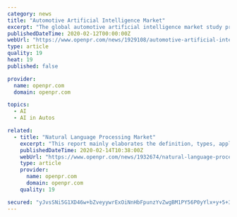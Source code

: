 ```yaml
---
category: news
title: "Automotive Artificial Intelligence Market"
excerpt: "The global automotive artificial intelligence market study presents ... Volvo Car Corporation (Sweden), Volkswagen Group (German), Waymo LLC (U.S.), and Xilinx Inc.(U.S.). 1."
publishedDateTime: 2020-02-12T00:00:00Z
webUrl: "https://www.openpr.com/news/1929108/automotive-artificial-intelligence-market-global-industry"
type: article
quality: 19
heat: 19
published: false

provider:
  name: openpr.com
  domain: openpr.com

topics:
  - AI
  - AI in Autos

related:
  - title: "Natural Language Processing Market"
    excerpt: "This report mainly elaborates the definition, types, applications and major players of Natural Language Processing market in details. Deep analysis about market status (2014-2019), enterprise competition pattern, advantages and disadvantages of enterprise products, industry development trends (2019-2025), regional industrial layout ..."
    publishedDateTime: 2020-02-14T10:38:00Z
    webUrl: "https://www.openpr.com/news/1932674/natural-language-processing-market-future-opportunities"
    type: article
    provider:
      name: openpr.com
      domain: openpr.com
    quality: 19

secured: "yJvsSNi5G1XD46w+bZveyywrExOiNnHbFpunzYvZwgBM1PY56P0yYlx+y+5+35shoZhGbgNZjreGgjYqLaK7fa/Opz6U3KJReY5JmxeXxvJTrd2bOPA1wqouh3r36vlVTuy5ReJCf3Lc3trIiHhjL8H8kxceS2P0fIrg3OKmwTshanbnil86LM29Dl1S9GL0oCvlZLxDlvIlPtFFthH4C1iSij5r5HMeGNj6DWKgq4CQBdWxN8gAmJjvo8RgZAYwBHnXeXDT8emcwZpYVTnkK6+fwmqAGhBkPCsZKR71gOZyI/lupHBICCvXeI952T5D;vY5g3E3bBXUtvS22N4mSMw=="
---
```


